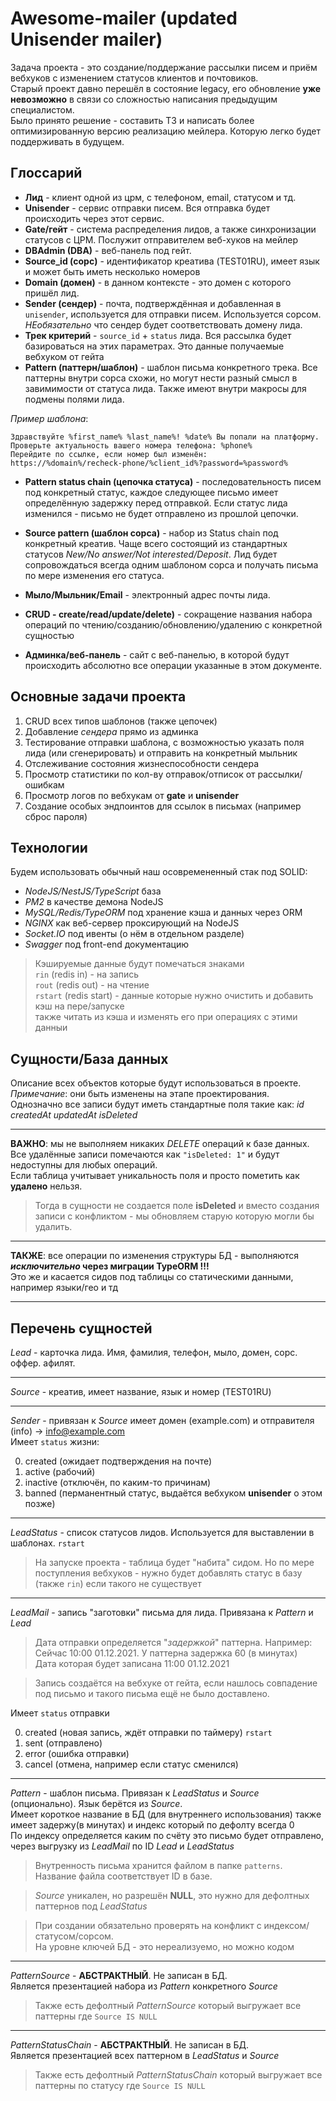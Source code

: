 # Awesome-mailer (updated Unisender mailer)

Задача проекта - это создание/поддержание рассылки писем и приём вебхуков с изменением статусов клиентов и почтовиков.  
Старый проект давно перешёл в состояние legacy, его обновление **уже невозможно** в связи со сложностью написания предыдущим специалистом.  
Было принято решение - составить ТЗ и написать более оптимизированную версию реализацию мейлера.
Которую легко будет поддерживать в будущем.

## Глоссарий

-   **Лид** - клиент одной из црм, с телефоном, email, статусом и тд.
-   **Unisender** - сервис отправки писем. Вся отправка будет происходить через этот сервис.
-   **Gate/гейт** - система распределения лидов, а также синхронизации статусов с ЦРМ. Послужит отправителем веб-хуков на мейлер
-   **DBAdmin (DBA)** - веб-панель под гейт.
-   **Source_id (сорс)** - идентификатор креатива (TEST01RU), имеет язык и может быть иметь несколько номеров
-   **Domain (домен)** - в данном контексте - это домен с которого пришёл лид.
-   **Sender (сендер)** - почта, подтверждённая и добавленная в `unisender`, используется для отправки писем. Используется сорсом. _НЕобязательно_ что сендер будет соответствовать домену лида.
-   **Трек критерий** - `source_id` + `status` лида. Вся рассылка будет базироваться на этих параметрах. Это данные получаемые вебхуком от гейта
-   **Pattern (паттерн/шаблон)** - шаблон письма конкретного трека. Все паттерны внутри сорса схожи, но могут нести разный смысл в завимимости от статуса лида. Также имеют внутри макросы для подмены полями лида.

_Пример шаблона_:

```
Здравствуйте %first_name% %last_name%! %date% Вы попали на платформу.
Проверьте актуальность вашего номера телефона: %phone%
Перейдите по ссылке, если номер был изменён:
https://%domain%/recheck-phone/%client_id%?password=%password%
```

-   **Pattern status chain (цепочка статуса)** - последовательность писем под конкретный статус, каждое следующее письмо имеет определённую задержку перед отправкой. Если статус лида изменился - письмо не будет отправлено из прошлой цепочки.
-   **Source pattern (шаблон сорса)** - набор из Status chain под конкретный креатив.
    Чаще всего состоящий из стандартных статусов _New/No answer/Not interested/Deposit_.
    Лид будет сопровождаться всегда одним шаблоном сорса и получать письма по мере изменения его статуса.

-   **Мыло/Мыльник/Email** - электронный адрес почты лида.
-   **CRUD - create/read/update/delete)** - сокращение названия набора операций по чтению/созданию/обновлению/удалению с конкретной сущностью
-   **Админка/веб-панель** - сайт с веб-панелью, в которой будут происходить абсолютно все операции указанные в этом документе.

## Основные задачи проекта

1.  CRUD всех типов шаблонов (также цепочек)
2.  Добавление _сендера_ прямо из админка
3.  Тестирование отправки шаблона, с возможностью указать поля лида (или сгенерировать) и отправить на конкретный мыльник
4.  Отслеживание состояния жизнеспособности сендера
5.  Просмотр статистики по кол-ву отправок/отписок от рассылки/ошибкам
6.  Просмотр логов по вебхукам от **gate** и **unisender**
7.  Создание особых эндпоинтов для ссылок в письмах (например сброс пароля)

## Технологии

Будем использовать обычный наш осовремененный стак под SOLID:

-   _NodeJS/NestJS/TypeScript_ база
-   _PM2_ в качестве демона NodeJS
-   _MySQL/Redis/TypeORM_ под хранение кэша и данных через ORM
-   _NGINX_ как веб-сервер проксирующий на NodeJS
-   _Socket.IO_ под ивенты (о нём в отдельном разделе)
-   _Swagger_ под front-end документацию

> Кэшируемые данные будут помечаться знаками  
> `rin` (redis in) - на запись  
> `rout` (redis out) - на чтение  
> `rstart` (redis start) - данные которые нужно  очистить и добавить кэш на пере/запуске  
> также читать из кэша и изменять его при операциях с этими данныи

## Сущности/База данных

Описание всех объектов которые будут использоваться в проекте.  
_Примечание_: они быть изменены на этапе проектирования.  
Однозначно все записи будут иметь стандартные поля такие как: _id createdAt updatedAt isDeleted_

---

**ВАЖНО**: мы не выполняем никаких _DELETE_ операций к базе данных.  
Все удалённые записи помечаются как `"isDeleted: 1"` и будут недоступны для любых операций.  
Если таблица учитывает уникальность поля и просто пометить как **удалено** нельзя.

> Тогда в сущности не создается поле **isDeleted** и вместо создания записи с конфликтом - мы обновляем старую которую могли бы удалить.

---

**ТАКЖЕ**: все операции по изменения структуры БД - выполняются **_исключительно_ через миграции TypeORM !!!**  
Это же и касается сидов под таблицы со статическими данными, например языки/гео и тд

---

## Перечень сущностей

_Lead_ - карточка лида. Имя, фамилия, телефон, мыло, домен, сорс. оффер. афилят.

---

_Source_ - креатив, имеет название, язык и номер (TEST01RU)

---

_Sender_ - привязан к _Source_ имеет домен (example.com) и отправителя (info) -> info@example.com  
Имеет `status` жизни:

0. created (ожидает подтверждения на почте)
1. active (рабочий)
2. inactive (отключён, по каким-то причинам)
3. banned (перманентный статус, выдаётся вебхуком **unisender** о этом позже)

---

_LeadStatus_ - список статусов лидов. Используется для выставлении в шаблонах. `rstart`

> На запуске проекта - таблица будет "набита" сидом. Но по мере поступления вебхуков - нужно будет добавлять статус в базу (также `rin`) если такого не существует

---

_LeadMail_ - запись "заготовки" письма для лида. Привязана к _Pattern_ и _Lead_

> Дата отправки определяется "_задержкой_" паттерна. Например:  
> Сейчас 10:00 01.12.2021. У паттерна задержка 60 (в минутах)  
> Дата которая будет записана 11:00 01.12.2021

> Запись создаётся на вебхуке от гейта, если нашлось совпадение под письмо и такого письма ещё не было доставлено.

Имеет `status` отправки

0. created (новая запись, ждёт отправки по таймеру) `rstart`
1. sent (отправлено)
2. error (ошибка отправки)
3. cancel (отмена, например если статус сменился)

---

_Pattern_ - шаблон письма. Привязан к _LeadStatus_ и _Source_ (опционально). Язык берётся из _Source_.  
Имеет короткое название в БД (для внутреннего использования) также имеет задержу(в минутах) и индекс который по дефолту всегда 0  
По индексу определяется каким по счёту это письмо будет отправлено,  
через выгрузку из _LeadMail_ по ID _Lead_ и _LeadStatus_

> Внутренность письма хранится файлом в папке `patterns`. Название файла соответствует ID в базе.

> _Source_ уникален, но разрешён **NULL**, это нужно для дефолтных паттернов под _LeadStatus_

> При создании обязательно проверять на конфликт с индексом/статусом/сорсом.  
> На уровне ключей БД - это нереализуемо, но можно кодом

---

_PatternSource_ - **АБСТРАКТНЫЙ**. Не записан в БД.  
Является презентацией набора из _Pattern_ конкретного _Source_

> Также есть дефолтный _PatternSource_ который выгружает все паттерны где `Source IS NULL`

---

_PatternStatusChain_ - **АБСТРАКТНЫЙ**. Не записан в БД.  
Является презентацией всех паттерном в _LeadStatus_ и _Source_

> Также есть дефолтный _PatternStatusChain_ который выгружает все паттерны по статусу где `Source IS NULL`
